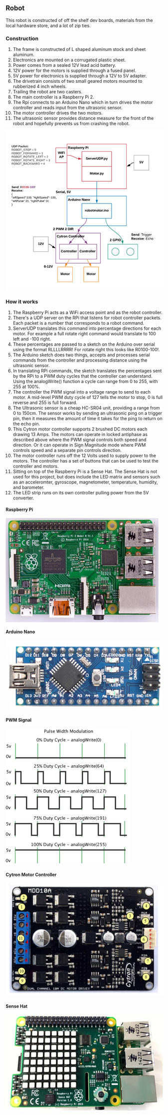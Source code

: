 
## Robot

This robot is constructed of off the shelf dev boards, materials from the local hardware store, and a lot of zip ties. 

### Construction

1. The frame is constructed of L shaped aluminum stock and sheet aluminum. 
2. Electronics are mounted on a corrugated plastic sheet. 
3. Power comes from a sealed 12V lead acid battery. 
4. 12V power for the motors is supplied through a fused panel. 
5. 5V power for electronics is supplied through a 12V to 5V adapter.
6. The drivetrain consists of two small geared motors mounted to rubberized 4 inch wheels. 
7. Trailing the robot are two casters. 
8. The main controller is a Raspberry Pi 2. 
9. The Rpi connects to an Arduino Nano which in turn drives the motor controller and reads input from the ultrasonic sensor. 
10. The motor controller drives the two motors. 
11. The ultrasonic sensor provides distance measure for the front of the robot and hopefully prevents us from crashing the robot.

![Robot](/iotweb/static/images/robot.png)

### How it works

1. The Raspberry Pi acts as a WiFi access point and as the robot controller.
2. There's a UDP server on the RPi that listens for robot controller packets. Each packet is a number that corresponds to a robot  command.
3. ServerUDP translates this command into percentage directions for each motor. For example a full rotate right command would translate to 100 left and -100 right.
4. These percentages are passed to a sketch on the Arduino over serial using the format RLLLLRRRR! For rotate right this looks like R0100-100!.
5. The Arduino sketch does two things, accepts and processes serial commands from the controller and processing distance using the ultrasonic sensor.
6. In translating RPi commands, the sketch translates the percentages sent by the RPi to a PWM duty cycles that the controller can understand. Using the analogWrite() function a cycle can range from 0 to 255, with 255 at 100%. 
7. The controller the PWM signal into a voltage range to send to each motor. A mid-level PWM duty cycle of  127 tells the motor to stop, 0 is full reverse and 255 is full forward.
8. The Ultrasonic sensor is a cheap HC-SR04 unit, providing a range from 0 to 150cm.  The sensor works by sending an ultrasonic ping on a trigger pin, then it measures the amount of time it takes for the ping to return on the echo pin. 
9. This Cytron motor controller supports 2 brushed DC motors each drawing 13 Amps. The motors can operate in locked antiphase as described above where the PWM signal controls both speed and direction. Or it can operate in Sign Magnitude mode where PWM controls speed and a separate pin controls direction.
10. The motor controller runs off the 12 Volts used to supply power to the motors. The controller has a set of buttons that can be used to test the controller and motors.
11. Sitting on top of the Raspberry Pi is a Sense Hat. The Sense Hat is not used for this project, but does include the LED matrix and sensors such as an acceleromter, gyroscope, magnetometer, temperature, humidity, and barometer.
12. The LED strip runs on its own controller pulling power from the 5V converter.

#### Raspberry Pi

![Raspberry Pi](/iotweb/static/images/pi.png)

#### Arduino Nano

![Arduino Nano](/iotweb/static/images/nano.png)

#### PWM Signal

![PWM](/iotweb/static/images/pwm.gif)

#### Cytron Motor Controller

![Cytron Controller](/iotweb/static/images/controller.png)

#### Sense Hat

![Sense Hat](/iotweb/static/images/astro.png)

